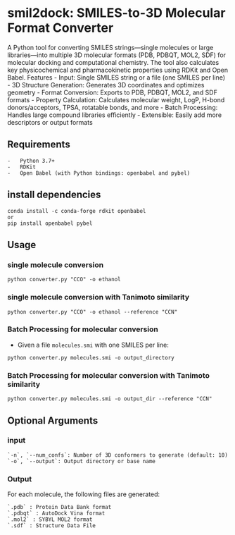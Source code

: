 # smil2dock: SMILES-to-3D Molecular Format Converter
A Python tool for converting SMILES strings—single molecules or large libraries—into multiple 3D molecular formats (PDB, PDBQT, MOL2, SDF) for molecular docking and computational chemistry. The tool also calculates key physicochemical and pharmacokinetic properties using RDKit and Open Babel.
Features
	-	Input: Single SMILES string or a file (one SMILES per line)
	-	3D Structure Generation: Generates 3D coordinates and optimizes geometry
	-	Format Conversion: Exports to PDB, PDBQT, MOL2, and SDF formats
	-	Property Calculation: Calculates molecular weight, LogP, H-bond donors/acceptors, TPSA, rotatable bonds, and more
	-	Batch Processing: Handles large compound libraries efficiently
	-	Extensible: Easily add more descriptors or output formats
## Requirements
	-	Python 3.7+
	-	RDKit
	-	Open Babel (with Python bindings: openbabel and pybel)
 ## install dependencies
 
 ```
conda install -c conda-forge rdkit openbabel
or 
pip install openbabel pybel
```
## Usage
### single molecule conversion

```
python converter.py "CCO" -o ethanol

```
### single molecule conversion with Tanimoto similarity
```
python converter.py "CCO" -o ethanol --reference "CCN"
```

### Batch Processing for molecular conversion
- Given a file `molecules.smi` with one SMILES per line:
```
python converter.py molecules.smi -o output_directory

```
### Batch Processing for molecular conversion with Tanimoto similarity
```
python converter.py molecules.smi -o output_dir --reference "CCN"
```

## Optional Arguments
### input

```
`-n`, `--num_confs`: Number of 3D conformers to generate (default: 10)
`-o`, `--output`: Output directory or base name
```

### Output
For each molecule, the following files are generated:
```
`.pdb` : Protein Data Bank format
`.pdbqt` : AutoDock Vina format
`.mol2` : SYBYL MOL2 format
`.sdf` : Structure Data File
```
